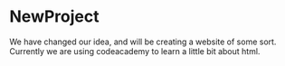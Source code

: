 # NewProject
We have changed our idea, and will be creating a website of some sort.
Currently we are using codeacademy to learn a little bit about html.
